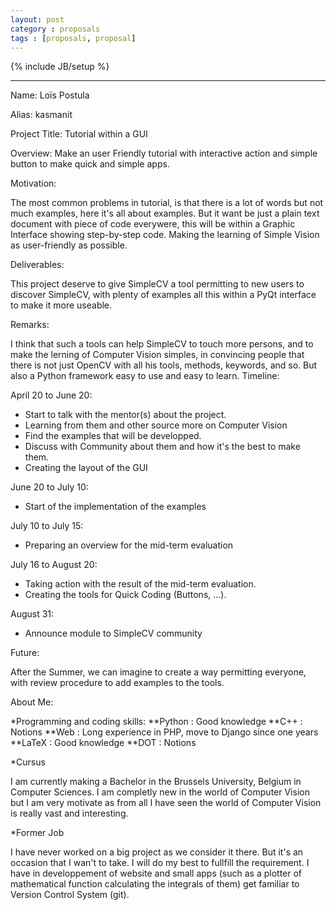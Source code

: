 ```yaml
---
layout: post
category : proposals
tags : [proposals, proposal]
---
```

{% include JB/setup %}

-----------------------------------

Name: Loïs Postula

Alias: kasmanit

Project Title: Tutorial within a GUI

Overview: Make an user Friendly tutorial with interactive action and simple
button to make quick and simple apps.

Motivation:

The most common problems in tutorial, is that there is a lot of words but not much examples, here it's all about
examples. But it want be just a plain text document with piece of code everywere, this will be within a Graphic
Interface showing step-by-step code. Making the learning of Simple Vision as user-friendly as possible.

Deliverables:

This project deserve to give SimpleCV a tool permitting to new users to discover SimpleCV, with plenty of examples
all this within a PyQt interface to make it more useable.

Remarks:

I think that such a tools can help SimpleCV to touch more persons, and to make the lerning of Computer Vision simples, in convincing people
that there is not just OpenCV with all his tools, methods, keywords, and so. But also a Python framework easy to use and easy to learn.
Timeline:

April 20 to June 20:
* Start to talk with the mentor(s) about the project.
* Learning from them and other source more on Computer Vision
* Find the examples that will be developped.
* Discuss with Community about them and how it's the best to make them.
* Creating the layout of the GUI

June 20 to July 10:
* Start of the implementation of the examples

July 10 to July 15:
* Preparing an overview for the mid-term evaluation

July 16 to August 20:
* Taking action with the result of the mid-term evaluation.
* Creating the tools for Quick Coding (Buttons, ...).

August 31:
* Announce module to SimpleCV community

Future:

After the Summer, we can imagine to create a way permitting everyone, with review procedure to add examples
to the tools.

About Me:

*Programming and coding skills:
    **Python : Good knowledge
    **C++    : Notions
    **Web    : Long experience in PHP, move to Django since one years
    **LaTeX  : Good knowledge
    **DOT    : Notions
    
*Cursus

I am currently making a Bachelor in the Brussels University, Belgium in Computer Sciences. I am completly new in the world of Computer Vision but I am very motivate as from all I have seen the world of Computer Vision is really vast and interesting.

*Former Job

I have never worked on a big project as we consider it there. But it's an occasion that I wan't to take. I will do my best to fullfill the requirement.
I have in developpement of website and small apps (such as a plotter of mathematical function calculating the integrals of them) get familiar to Version Control System (git).

